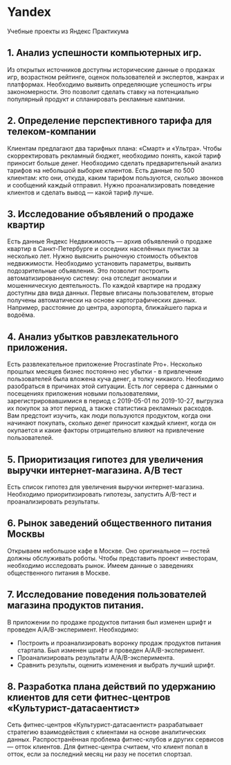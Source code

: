 # Yandex
Учебные проекты из Яндекс Практикума

## 1. Анализ успешности компьютерных игр.
Из открытых источников доступны исторические данные о продажах игр, возрастном рейтинге, оценок пользователей и экспертов, жанрах и платформах. Необходимо выявить определяющие успешность игры закономерности. Это позволит сделать ставку на потенциально популярный продукт и спланировать рекламные кампании.
## 2. Определение перспективного тарифа для телеком-компании
Клиентам предлагают два тарифных плана: «Смарт» и «Ультра». Чтобы скорректировать рекламный бюджет, необходимо понять, какой тариф приносит больше денег.
Необходимо сделать предварительный анализ тарифов на небольшой выборке клиентов. Есть данные по 500 клиентам: кто они, откуда, каким тарифом пользуются, сколько звонков и сообщений каждый отправил. Нужно проанализировать поведение клиентов и сделать вывод — какой тариф лучше.
## 3. Исследование объявлений о продаже квартир
Есть данные Яндекc Недвижимость — архив объявлений о продаже квартир в Санкт-Петербурге и соседних населённых пунктах за несколько лет. Нужно выяснить рыночную стоимость объектов недвижимости. Необходимо установить параметры, выявить подозрительные объявления. Это позволит построить автоматизированную систему: она отследит аномалии и мошенническую деятельность.
По каждой квартире на продажу доступны два вида данных. Первые вписаны пользователем, вторые получены автоматически на основе картографических данных. Например, расстояние до центра, аэропорта, ближайшего парка и водоёма.
## 4. Анализ убытков равзлекательного приложения.
Есть развлекательное приложение Procrastinate Pro+. Несколько прошлых месяцев бизнес постоянно нес убытки - в привлечение пользователей была вложена куча денег, а толку никакого. Необходимо разобраться в причинах этой ситуации.
Есть лог сервера с данными о посещениях приложения новыми пользователями, зарегистрировавшимися в период с 2019-05-01 по 2019-10-27, выгрузка их покупок за этот период, а также статистика рекламных расходов. Вам предстоит изучить, как люди пользуются продуктом, когда они начинают покупать, сколько денег приносит каждый клиент, когда он окупается и какие факторы отрицательно влияют на привлечение пользователей.
## 5. Приоритизация гипотез для увеличения выручки интернет-магазина. А/В тест
Есть список гипотез для увеличения выручки интернет-магазина. Необходимо приоритизировать гипотезы, запустить A/B-тест и проанализировать результаты.
## 6. Рынок заведений общественного питания Москвы
Открываем небольшое кафе в Москве. Оно оригинальное — гостей должны обслуживать роботы. Чтобы представить проект инвесторам, необходимо исследовать рынок.
Имеем данные о заведениях общественного питания в Москве.
## 7. Исследование поведения пользователей магазина продуктов питания.
В приложении по продаже продуктов питания был изменен шрифт и проведен A/A/B-эксперимент.
Необходимо:
* Построить и проанализировать воронку продаж продуктов питания стартапа. Был изменен шрифт и проведен A/A/B-эксперимент.
* Проанализировать результаты A/A/B-эксперимента.
* Сравнить результы, оценить изменения и выбрать лучший шрифт.
## 8. Разработка плана действий по удержанию клиентов для сети фитнес-центров «Культурист-датасаентист»
Сеть фитнес-центров «Культурист-датасаентист» разрабатывает стратегию взаимодействия с клиентами на основе аналитических данных.
Распространённая проблема фитнес-клубов и других сервисов — отток клиентов.
Для фитнес-центра считаем, что клиент попал в отток, если за последний месяц ни разу не посетил спортзал. 
